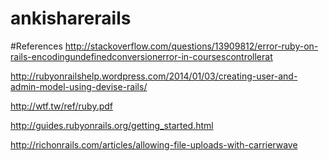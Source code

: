 ankisharerails
==============
#References
http://stackoverflow.com/questions/13909812/error-ruby-on-rails-encodingundefinedconversionerror-in-coursescontrollerat

http://rubyonrailshelp.wordpress.com/2014/01/03/creating-user-and-admin-model-using-devise-rails/

http://wtf.tw/ref/ruby.pdf

http://guides.rubyonrails.org/getting_started.html

http://richonrails.com/articles/allowing-file-uploads-with-carrierwave
